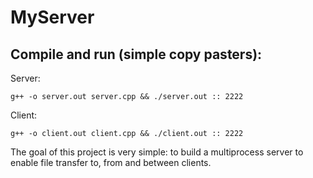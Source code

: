 # MyServer
## Compile and run (simple copy pasters):
Server:

	g++ -o server.out server.cpp && ./server.out :: 2222
Client:

	g++ -o client.out client.cpp && ./client.out :: 2222

The goal of this project is very simple: to build a multiprocess server to enable file transfer to, from and between clients.
